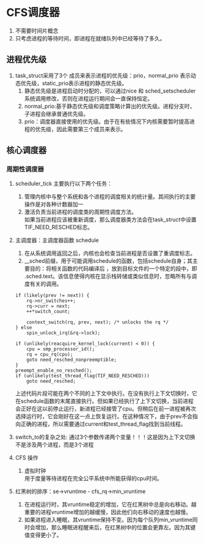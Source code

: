 # CFS调度器
1. 不需要时间片概念
2. 只考虑进程的等待时间，即进程在就绪队列中已经等待了多久。

## 进程优先级
1. task_struct采用了3个 成员来表示进程的优先级：prio，normal_prio 表示动态优先级，static_prio表示进程的静态优先级。
    1. 静态优先级是进程启动时分配的，可以通过nice 和 sched_setscheduler系统调用修改，否则在进程运行期间会一直保持恒定。
    2. normal_prio:基于静态优先级和调度策略计算出的优先级。进程分支时，子进程会继承普通优先级。
    3. prio：调度器直接使用的优先级。由于在有些情况下内核需要暂时提高进程的优先级，因此需要第三个成员来表示。

## 核心调度器
### 周期性调度器
1. scheduler_tick  主要执行以下两个任务：
    1. 管理内核中与整个系统和各个进程的调度相关的统计量。其间执行的主要操作是对各种计数器加一
    2. 激活负责当前进程的调度类的周期性调度方法。  
        如果当前进程应该被重新调度，那么调度器类方法会在task_struct中设置TIF_NEED_RESCHED标志。
2. 主调度器：主调度器函数 schedule  
    1. 在从系统调用返回之后，内核也会检查当前进程是否设置了重调度标志。
    2. __sched前缀，用于可能调用schedule的函数，包括schedule自身；其主要目的：将相关函数的代码编译后 ，放到目标文件的一个特定的段中，即 .sched.text。该信息使得内核在显示栈转储或类似信息时，忽略所有与调度有关的调用。
    ```
    if (likely(prev != next)) {
		rq->nr_switches++;
		rq->curr = next;
		++*switch_count;

		context_switch(rq, prev, next); /* unlocks the rq */
	} else
		spin_unlock_irq(&rq->lock);

	if (unlikely(reacquire_kernel_lock(current) < 0)) {
		cpu = smp_processor_id();
		rq = cpu_rq(cpu);
		goto need_resched_nonpreemptible;
	}
	preempt_enable_no_resched();
	if (unlikely(test_thread_flag(TIF_NEED_RESCHED)))
		goto need_resched;
    ```
    上述代码片段可能在两个不同的上下文中执行。在没有执行上下文切换时，它在schedule函数的末尾直接执行。但如果已经执行了上下文切换，当前进程会正好在这以前停止运行，新进程已经接管了cpu。但稍后在前一进程被再次选择运行时，它会刚好在这一点上恢复运行。在这种情况下，由于prev不会指向正确的进程，所以需要通过current和test_thread_flag找到当前线程。  
3. switch_to的复杂之处: 通过3个参数传递两个变量！！！这是因为上下文切换不是涉及两个进程，而是3个进程

4. CFS 操作  
    1. 虚拟时钟  
        用于度量等待进程在完全公平系统中所能获得的cpu时间。
5. 红黑树的排序：se->vruntime - cfs_rq->min_vruntime 
    1. 在进程运行时，其vruntime稳定的增加，它在红黑树中总是向右移动。越重要的进程vruntime增加的越缓慢，因此他们向右移动的速度也越慢。
    2. 如果进程进入睡眠，其vruntime保持不变。因为每个队列min_vruntime同时会增加，那么睡眠进程醒来后，在红黑树中的位置会更靠左。因为其键值变得更小了。